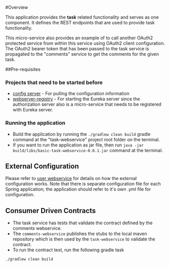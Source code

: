 #Overview

This application provides the **task** related functionality and serves as one component. It defines the REST endpoints that are used to provide task functionality.

This micro-service also provides an example of to call another OAuth2 protected service from within this service using OAuth2 client configuration. The OAuth2 bearer token that has been passed to the task service is propagated to the "comments" service to get the comments for the given task.

##Pre-requisites

### Projects that need to be started before
* [config server](/../../blob/master/config-server/README.md) - For pulling the configuration information
* [webserver-registry](/../../blob/master/webservice-registry/README.md) - For starting the Eureka server since the authorization server also is a micro-service that needs to be registered with Eureka server.    

### Running the application
* Build the application by running the `./gradlew clean build` gradle command at the "task-webservice" project root folder	on the terminal.
* If you want to run the application as jar file, then run `java -jar build/libs/basic-task-webservice-0.0.1.jar` command at the terminal.

## External Configuration
Please refer to [user webservice](/../../blob/master/user-webservice/README.md) for details on how the external configuration works. Note that there is separate configuration file for each Spring application; the application should refer to it's own .yml file for configuration.

## Consumer Driven Contracts
* The task service has tests that validate the contract defined by the comments webservice.
* The `comments-webservice` publishes the stubs to the local maven repository which is then used by the `task-webservice` to validate the contract.
* To run the contract test, run the following gradle task
 ```
 ./gradlew clean build
 ```